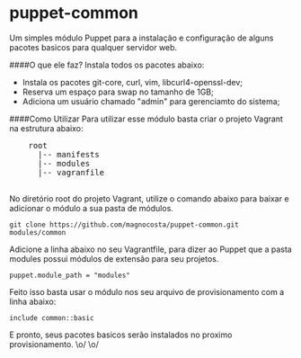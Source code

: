 puppet-common
============
Um simples módulo Puppet para a instalação e configuração de alguns pacotes basicos para qualquer servidor web.

####O que ele faz?
  Instala todos os pacotes abaixo:
  * Instala os pacotes git-core, curl, vim, libcurl4-openssl-dev;
  * Reserva um espaço para swap no tamanho de 1GB;
  * Adiciona um usuário chamado "admin" para gerenciamto do sistema;
  
####Como Utilizar
  Para utilizar esse módulo basta criar o projeto Vagrant na estrutura abaixo:
  
  <pre>
    root
      |-- manifests
      |-- modules
      |-- vagranfile
  </pre>
  
  No diretório root do projeto Vagrant, utilize o comando abaixo para baixar e adicionar o módulo a sua pasta de módulos.
    
    git clone https://github.com/magnocosta/puppet-common.git modules/common
    
  Adicione a linha abaixo no seu Vagrantfile, para dizer ao Puppet que a pasta modules possui módulos de extensão para seu projetos.
    
    puppet.module_path = "modules"
    
  Feito isso basta usar o módulo nos seu arquivo de provisionamento com a linha abaixo:
  
    include common::basic
    
  E pronto, seus pacotes basicos serão instalados no proximo provisionamento.  \o/ \o/
